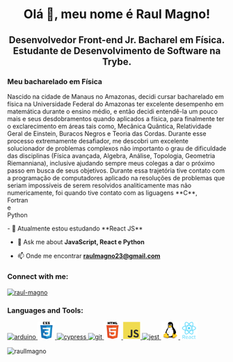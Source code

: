 <h1 align="center">Olá 👋, meu nome é Raul Magno!</h1>
<h2 align="center">Desenvolvedor Front-end Jr. Bacharel em Física. Estudante de Desenvolvimento de Software na Trybe.</h2>

<h3> Meu bacharelado em Física </h3>
<p>
  Nascido na cidade de Manaus no Amazonas, decidi cursar bacharelado em física na Universidade Federal do Amazonas ter excelente desempenho em matemática durante o ensino médio, e então decidi entendê-la um pouco mais e seus desdobramentos quando aplicados a física, para finalmente ter o exclarecimento em áreas tais como, Mecânica Quântica, Relatividade Geral de Einstein, Buracos Negros e Teoria das Cordas. Durante esse processo extremamente desafiador, me descobri um excelente solucionador de problemas complexos não importanto o grau de dificuldade das disciplinas (Física avançada, Algebra, Análise, Topologia, Geometria Riemanniana), inclusive ajudando sempre meus colegas a dar o próximo passo em busca de seus objetivos.
 Durante essa trajetória tive contato com a programação de computadores aplicado na resoluções de problemas que seriam impossíveis de serem resolvidos analiticamente mas não numericamente, foi quando tive contato com as liguagens **C**, <br>Fortran </br> e <br>Python </br>
</p>
- 🌱 Atualmente estou estudando **React JS**

- 💬 Ask me about **JavaScript, React e Python**

- 📫 Onde me encontrar **raulmagno23@gmail.com**

<h3 align="left">Connect with me:</h3>
<p align="left">
<a href="https://linkedin.com/in/raul-magno" target="blank"><img align="center" src="https://raw.githubusercontent.com/rahuldkjain/github-profile-readme-generator/master/src/images/icons/Social/linked-in-alt.svg" alt="raul-magno" height="30" width="40" /></a>
</p>

<h3 align="left">Languages and Tools:</h3>
<p align="left"> <a href="https://www.arduino.cc/" target="_blank" rel="noreferrer"> <img src="https://cdn.worldvectorlogo.com/logos/arduino-1.svg" alt="arduino" width="40" height="40"/> </a> <a href="https://www.w3schools.com/css/" target="_blank" rel="noreferrer"> <img src="https://raw.githubusercontent.com/devicons/devicon/master/icons/css3/css3-original-wordmark.svg" alt="css3" width="40" height="40"/> </a> <a href="https://www.cypress.io" target="_blank" rel="noreferrer"> <img src="https://raw.githubusercontent.com/simple-icons/simple-icons/6e46ec1fc23b60c8fd0d2f2ff46db82e16dbd75f/icons/cypress.svg" alt="cypress" width="40" height="40"/> </a> <a href="https://git-scm.com/" target="_blank" rel="noreferrer"> <img src="https://www.vectorlogo.zone/logos/git-scm/git-scm-icon.svg" alt="git" width="40" height="40"/> </a> <a href="https://www.w3.org/html/" target="_blank" rel="noreferrer"> <img src="https://raw.githubusercontent.com/devicons/devicon/master/icons/html5/html5-original-wordmark.svg" alt="html5" width="40" height="40"/> </a> <a href="https://developer.mozilla.org/en-US/docs/Web/JavaScript" target="_blank" rel="noreferrer"> <img src="https://raw.githubusercontent.com/devicons/devicon/master/icons/javascript/javascript-original.svg" alt="javascript" width="40" height="40"/> </a> <a href="https://jestjs.io" target="_blank" rel="noreferrer"> <img src="https://www.vectorlogo.zone/logos/jestjsio/jestjsio-icon.svg" alt="jest" width="40" height="40"/> </a> <a href="https://www.linux.org/" target="_blank" rel="noreferrer"> <img src="https://raw.githubusercontent.com/devicons/devicon/master/icons/linux/linux-original.svg" alt="linux" width="40" height="40"/> </a> <a href="https://reactjs.org/" target="_blank" rel="noreferrer"> <img src="https://raw.githubusercontent.com/devicons/devicon/master/icons/react/react-original-wordmark.svg" alt="react" width="40" height="40"/> </a> </p>

<p><img align="center" src="https://github-readme-stats.vercel.app/api/top-langs?username=raullmagno&show_icons=true&locale=en&layout=compact" alt="raullmagno" /></p>
